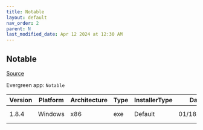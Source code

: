 ```yaml
---
title: Notable
layout: default
nav_order: 2
parent: N
last_modified_date: Apr 12 2024 at 12:30 AM
---
```


## Notable

[Source](https://notable.app/)

Evergreen app: `Notable`

| Version | Platform | Architecture | Type | InstallerType | Date       | Size     | URI                                                                                                                                                                        |
| ------- | -------- | ------------ | ---- | ------------- | ---------- | -------- | -------------------------------------------------------------------------------------------------------------------------------------------------------------------------- |
| 1.8.4   | Windows  | x86          | exe  | Default       | 01/18/2020 | 90623743 | [https://github.com/notable/notable/releases/download/v1.8.4/Notable.Setup.1.8.4.exe](https://github.com/notable/notable/releases/download/v1.8.4/Notable.Setup.1.8.4.exe) |
